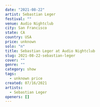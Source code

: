 ```yaml
---
date: "2021-08-22"
artist: Sebastian Leger
festival: ""
venue: Audio Nightclub
city: San Francisco
state: CA
country: USA
price: unknown
solo: "n"
title: Sebastian Leger at Audio Nightclub
slug: 2021-08-22-sebastian-leger
cover: ""
genre: ""
category: show
tags:
  - unknown price
created: 07/16/2021
artists:
  - Sebastian Leger
openers: []
---
```

